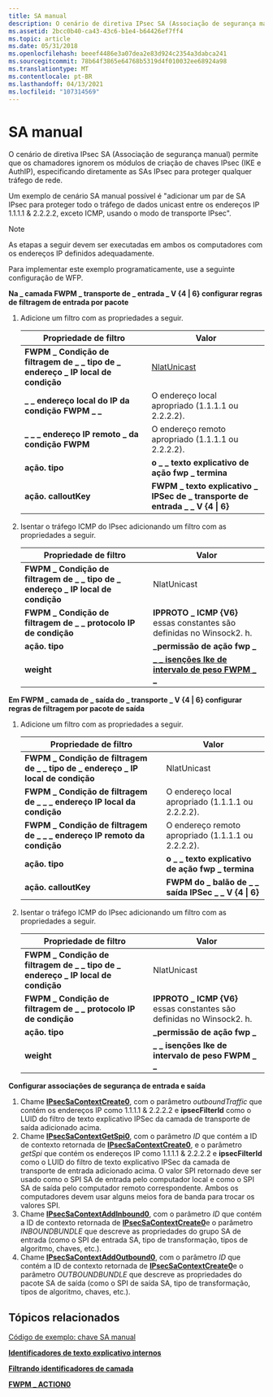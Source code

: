 ```yaml
---
title: SA manual
description: O cenário de diretiva IPsec SA (Associação de segurança manual) permite que os chamadores ignorem os módulos de criação de chaves IPsec (IKE e AuthIP), especificando diretamente as SAs IPsec para proteger qualquer tráfego de rede.
ms.assetid: 2bcc0b40-ca43-43c6-b1e4-b64426ef7ff4
ms.topic: article
ms.date: 05/31/2018
ms.openlocfilehash: beeef4486e3a07dea2e83d924c2354a3dabca241
ms.sourcegitcommit: 78b64f3865e64768b5319d4f010032ee68924a98
ms.translationtype: MT
ms.contentlocale: pt-BR
ms.lasthandoff: 04/13/2021
ms.locfileid: "107314569"
---
```

# <a name="manual-sa"></a>SA manual

O cenário de diretiva IPsec SA (Associação de segurança manual) permite que os chamadores ignorem os módulos de criação de chaves IPsec (IKE e AuthIP), especificando diretamente as SAs IPsec para proteger qualquer tráfego de rede.

Um exemplo de cenário SA manual possível é "adicionar um par de SA IPsec para proteger todo o tráfego de dados unicast entre os endereços IP 1.1.1.1 & 2.2.2.2, exceto ICMP, usando o modo de transporte IPsec".

> [!Note]  
> As etapas a seguir devem ser executadas em ambos os computadores com os endereços IP definidos adequadamente.

 

Para implementar este exemplo programaticamente, use a seguinte configuração de WFP.

<dl>

**Na \_ camada FWPM \_ transporte de \_ entrada \_ V {4 \| 6} configurar regras de filtragem de entrada por pacote**  

1.  Adicione um filtro com as propriedades a seguir. 

    | Propriedade de filtro                                                   | Valor                                                         |
    |-------------------------------------------------------------------|---------------------------------------------------------------|
    | **FWPM \_ Condição de filtragem de \_ \_ tipo de \_ endereço \_ IP local de condição** | [NlatUnicast](/windows/win32/api/nldef/ne-nldef-nl_address_type) |
    | **\_ \_ endereço local do IP da condição FWPM \_ \_**                           | O endereço local apropriado (1.1.1.1 ou 2.2.2.2).           |
    | **\_ \_ \_ endereço IP remoto \_ da condição FWPM**                          | O endereço remoto apropriado (1.1.1.1 ou 2.2.2.2).          |
    | **ação. tipo**                                                   | **o \_ \_ texto explicativo de ação fwp \_ termina**                         |
    | **ação. calloutKey**                                             | **FWPM \_ texto explicativo \_ IPSec de \_ transporte de entrada \_ \_ V {4 \| 6}**         |

        
2.  Isentar o tráfego ICMP do IPsec adicionando um filtro com as propriedades a seguir. 

    | Propriedade de filtro                                                   | Valor                                                                      |
    |-------------------------------------------------------------------|----------------------------------------------------------------------------|
    | **FWPM \_ Condição de filtragem de \_ \_ tipo de \_ endereço \_ IP local de condição** | NlatUnicast                                                                |
    | **FWPM \_ Condição de filtragem de \_ \_ protocolo IP de condição**             | **IPPROTO \_ ICMP {V6}** essas constantes são definidas no Winsock2. h.<br/> |
    | **ação. tipo**                                                   | **\_permissão de ação fwp \_**                                                    |
    | **weight**                                                        | [**\_ \_ isenções Ike de intervalo de peso FWPM \_ \_**](filter-weight-identifiers.md)  |

        

**Em FWPM \_ camada de \_ saída do \_ transporte \_ V {4 \| 6} configurar regras de filtragem por pacote de saída**  

1.  Adicione um filtro com as propriedades a seguir. 

    | Propriedade de filtro                                                   | Valor                                                  |
    |-------------------------------------------------------------------|--------------------------------------------------------|
    | **FWPM \_ Condição de filtragem de \_ \_ tipo de \_ endereço \_ IP local de condição** | NlatUnicast                                            |
    | **FWPM \_ Condição de filtragem de \_ \_ \_ endereço IP local da condição**       | O endereço local apropriado (1.1.1.1 ou 2.2.2.2).    |
    | **FWPM \_ Condição de filtragem de \_ \_ \_ endereço IP remoto da condição**      | O endereço remoto apropriado (1.1.1.1 ou 2.2.2.2).   |
    | **ação. tipo**                                                   | **o \_ \_ texto explicativo de ação fwp \_ termina**                  |
    | **ação. calloutKey**                                             | **FWPM do \_ balão de \_ \_ saída IPSec \_ \_ V {4 \| 6}** |

        
2.  Isentar o tráfego ICMP do IPsec adicionando um filtro com as propriedades a seguir. 

    | Propriedade de filtro                                                   | Valor                                                                      |
    |-------------------------------------------------------------------|----------------------------------------------------------------------------|
    | **FWPM \_ Condição de filtragem de \_ \_ tipo de \_ endereço \_ IP local de condição** | NlatUnicast                                                                |
    | **FWPM \_ Condição de filtragem de \_ \_ protocolo IP de condição**             | **IPPROTO \_ ICMP {V6}** essas constantes são definidas no Winsock2. h.<br/> |
    | **ação. tipo**                                                   | **\_permissão de ação fwp \_**                                                    |
    | **weight**                                                        | **\_ \_ isenções Ike de intervalo de peso FWPM \_ \_**                                   |

        

**Configurar associações de segurança de entrada e saída**

1.  Chame [**IPsecSaContextCreate0**](/windows/desktop/api/Fwpmu/nf-fwpmu-ipsecsacontextcreate0), com o parâmetro *outboundTraffic* que contém os endereços IP como 1.1.1.1 & 2.2.2.2 e **ipsecFilterId** como o LUID do filtro de texto explicativo IPSec da camada de transporte de saída adicionado acima.
2.  Chame [**IPsecSaContextGetSpi0**](/windows/desktop/api/Fwpmu/nf-fwpmu-ipsecsacontextgetspi0), com o parâmetro *ID* que contém a ID de contexto retornada de [**IPsecSaContextCreate0**](/windows/desktop/api/Fwpmu/nf-fwpmu-ipsecsacontextcreate0), e o parâmetro *getSpi* que contém os endereços IP como 1.1.1.1 & 2.2.2.2 e **ipsecFilterId** como o LUID do filtro de texto explicativo IPSec da camada de transporte de entrada adicionado acima. O valor SPI retornado deve ser usado como o SPI SA de entrada pelo computador local e como o SPI SA de saída pelo computador remoto correspondente. Ambos os computadores devem usar alguns meios fora de banda para trocar os valores SPI.
3.  Chame [**IPsecSaContextAddInbound0**](/windows/desktop/api/Fwpmu/nf-fwpmu-ipsecsacontextaddinbound0), com o parâmetro *ID* que contém a ID de contexto retornada de [**IPsecSaContextCreate0**](/windows/desktop/api/Fwpmu/nf-fwpmu-ipsecsacontextcreate0)e o parâmetro *INBOUNDBUNDLE* que descreve as propriedades do grupo SA de entrada (como o SPI de entrada SA, tipo de transformação, tipos de algoritmo, chaves, etc.).
4.  Chame [**IPsecSaContextAddOutbound0**](/windows/desktop/api/Fwpmu/nf-fwpmu-ipsecsacontextaddoutbound0), com o parâmetro *ID* que contém a ID de contexto retornada de [**IPsecSaContextCreate0**](/windows/desktop/api/Fwpmu/nf-fwpmu-ipsecsacontextcreate0)e o parâmetro *OUTBOUNDBUNDLE* que descreve as propriedades do pacote SA de saída (como o SPI de saída SA, tipo de transformação, tipos de algoritmo, chaves, etc.).

  
</dl>

## <a name="related-topics"></a>Tópicos relacionados

<dl> <dt>

[Código de exemplo: chave SA manual](manual-sa-keying.md)
</dt> <dt>

[**Identificadores de texto explicativo internos**](built-in-callout-identifiers.md)
</dt> <dt>

[**Filtrando identificadores de camada**](management-filtering-layer-identifiers-.md)
</dt> <dt>

[**FWPM \_ ACTION0**](/windows/desktop/api/Fwpmtypes/ns-fwpmtypes-fwpm_action0)
</dt> </dl>

 

